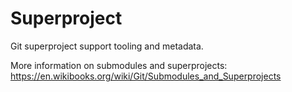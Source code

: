 # Superproject

Git superproject support tooling and metadata.

More information on submodules and superprojects: https://en.wikibooks.org/wiki/Git/Submodules_and_Superprojects
